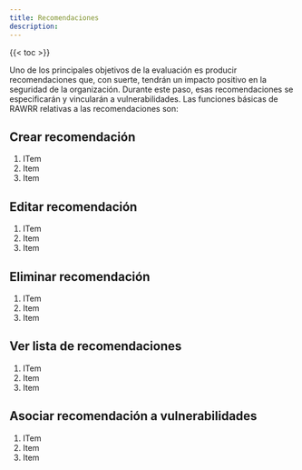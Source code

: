 ```yaml
---
title: Recomendaciones
description: 
---
```


{{< toc >}}

Uno de los principales objetivos de la evaluación es producir recomendaciones que, con
suerte, tendrán un impacto positivo en la seguridad de la organización. Durante este
paso, esas recomendaciones se especificarán y vincularán a vulnerabilidades. Las
funciones básicas de RAWRR relativas a las recomendaciones son:

## Crear recomendación

1. ITem
1. Item
1. Item

## Editar recomendación

1. ITem
1. Item
1. Item

## Eliminar recomendación

1. ITem
1. Item
1. Item

## Ver lista de recomendaciones

1. ITem
1. Item
1. Item

## Asociar recomendación a vulnerabilidades

1. ITem
1. Item
1. Item